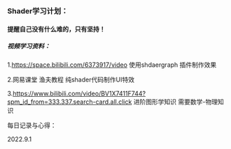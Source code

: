 ### Shader学习计划：

#### 提醒自己没有什么难的，只有坚持！

##### 视频学习资料：

1.https://space.bilibili.com/6373917/video 使用shdaergraph 插件制作效果

2.网易课堂 渔夫教程 纯shader代码制作UI特效

3.https://www.bilibili.com/video/BV1X7411F744?spm_id_from=333.337.search-card.all.click 进阶图形学知识 需要数学-物理知识









每日记录与心得：

2022.9.1